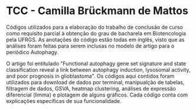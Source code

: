 # TCC - Camilla Brückmann de Mattos
Códigos utilizados para a elaboração do trabalho de conclusão de curso como requisito parcial à obtenção do grau de bacharela em Biotencologia pela UFRGS.  As anotações do código estão todas em inglês, visto que as análises foram feitas para serem inclusas no modelo de artigo para o periódico Autophagy.

O artigo foi entitulado "Functional autophagy gene set signature and state classification reveal a link between autophagy induction, lysosomal activity, and poor prognosis in glioblastoma". Os códigos aqui contidos foram utilizados para download de dados por terminal, manipualção de tabelas, filtragem de dados, GSVA, heatmap clustering, análises de expressão diferencial (limma) e plotagem de alguns gráficos. Cada código conta com explicações específicas de sua funcionalidade.

